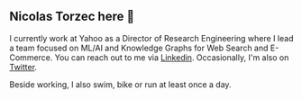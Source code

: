 ## Nicolas Torzec here 👋 

I currently work at Yahoo as a Director of Research Engineering where I lead a team focused on ML/AI and Knowledge Graphs for Web Search and E-Commerce. You can reach out to me via [Linkedin](https://www.linkedin.com/in/nicolastorzec/). Occasionally, I'm also on [Twitter](https://x.com/nicolastorzec).

Beside working, I also swim, bike or run at least once a day.
